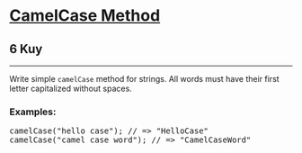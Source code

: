 <h1><a href="https://www.codewars.com/kata/587731fda577b3d1b0001196">CamelCase Method</a></h1>
<h2>6 Kuy</h2>
<hr>
<p>Write simple <code>camelCase</code> method for strings. 
All words must have their first letter capitalized without spaces.</p>
<h3>Examples:</h3>
<pre>
camelCase("hello case"); // => "HelloCase"
camelCase("camel case word"); // => "CamelCaseWord"
</pre>